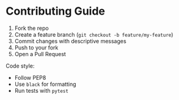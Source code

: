 # Contributing Guide

1. Fork the repo
2. Create a feature branch (`git checkout -b feature/my-feature`)
3. Commit changes with descriptive messages
4. Push to your fork
5. Open a Pull Request

Code style:
- Follow PEP8
- Use `black` for formatting
- Run tests with `pytest`
